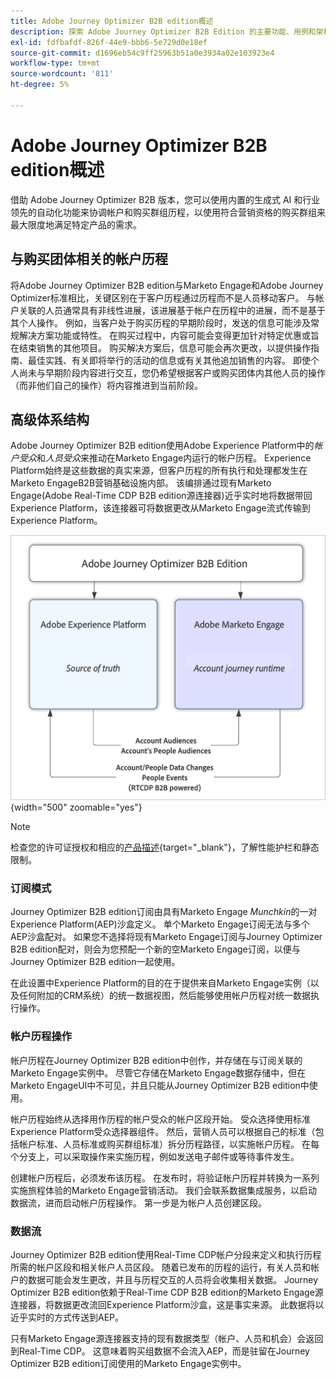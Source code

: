 ```yaml
---
title: Adobe Journey Optimizer B2B edition概述
description: 探索 Adobe Journey Optimizer B2B Edition 的主要功能、用例和架构。
exl-id: fdfbafdf-826f-44e9-bbb6-5e729d0e18ef
source-git-commit: d1696eb54c9ff25963b51a0e3934a02e103923e4
workflow-type: tm+mt
source-wordcount: '811'
ht-degree: 5%

---
```


# Adobe Journey Optimizer B2B edition概述

借助 Adobe Journey Optimizer B2B 版本，您可以使用内置的生成式 AI 和行业领先的自动化功能来协调帐户和购买群组历程，以使用符合营销资格的购买群组来最大限度地满足特定产品的需求。

## 与购买团体相关的帐户历程

将Adobe Journey Optimizer B2B edition与Marketo Engage和Adobe Journey Optimizer标准相比，关键区别在于客户历程通过历程而不是人员移动客户。 与帐户关联的人员通常具有非线性进展，该进展基于帐户在历程中的进展，而不是基于其个人操作。 例如，当客户处于购买历程的早期阶段时，发送的信息可能涉及常规解决方案功能或特性。 在购买过程中，内容可能会变得更加针对特定优惠或旨在结束销售的其他项目。 购买解决方案后，信息可能会再次更改，以提供操作指南、最佳实践、有关即将举行的活动的信息或有关其他追加销售的内容。 即使个人尚未与早期阶段内容进行交互，您仍希望根据客户或购买团体内其他人员的操作（而非他们自己的操作）将内容推进到当前阶段。

## 高级体系结构

Adobe Journey Optimizer B2B edition使用Adobe Experience Platform中的&#x200B;_帐户受众_&#x200B;和&#x200B;_人员受众_&#x200B;来推动在Marketo Engage内运行的帐户历程。 Experience Platform始终是这些数据的真实来源，但客户历程的所有执行和处理都发生在Marketo EngageB2B营销基础设施内部。 该编排通过现有Marketo Engage(Adobe Real-Time CDP B2B edition源连接器)近乎实时地将数据带回Experience Platform，该连接器可将数据更改从Marketo Engage流式传输到Experience Platform。

![高级数据架构](./assets/high-level-data-architecture.png){width="500" zoomable="yes"}

>[!NOTE]
>
>检查您的许可证授权和相应的[产品描述](https://helpx.adobe.com/legal/product-descriptions/adobe-journey-optimizer-b2b.html){target="_blank"}，了解性能护栏和静态限制。

### 订阅模式

Journey Optimizer B2B edition订阅由具有Marketo Engage _Munchkin_&#x200B;的一对Experience Platform(AEP)沙盒定义。 单个Marketo Engage订阅无法与多个AEP沙盒配对。 如果您不选择将现有Marketo Engage订阅与Journey Optimizer B2B edition配对，则会为您预配一个新的空Marketo Engage订阅，以便与Journey Optimizer B2B edition一起使用。

在此设置中Experience Platform的目的在于提供来自Marketo Engage实例（以及任何附加的CRM系统）的统一数据视图，然后能够使用帐户历程对统一数据执行操作。

### 帐户历程操作

帐户历程在Journey Optimizer B2B edition中创作，并存储在与订阅关联的Marketo Engage实例中。 尽管它存储在Marketo Engage数据存储中，但在Marketo EngageUI中不可见，并且只能从Journey Optimizer B2B edition中使用。

帐户历程始终从选择用作历程的帐户受众的帐户区段开始。 受众选择使用标准Experience Platform受众选择器组件。 然后，营销人员可以根据自己的标准（包括帐户标准、人员标准或购买群组标准）拆分历程路径，以实施帐户历程。 在每个分支上，可以采取操作来实施历程，例如发送电子邮件或等待事件发生。

创建帐户历程后，必须发布该历程。 在发布时，将验证帐户历程并转换为一系列实施旅程体验的Marketo Engage营销活动。 我们会联系数据集成服务，以启动数据流，进而启动帐户历程操作。 第一步是为帐户人员创建区段。

### 数据流

Journey Optimizer B2B edition使用Real-Time CDP帐户分段来定义和执行历程所需的帐户区段和相关帐户人员区段。 随着已发布的历程的运行，有关人员和帐户的数据可能会发生更改，并且与历程交互的人员将会收集相关数据。 Journey Optimizer B2B edition依赖于Real-Time CDP B2B edition的Marketo Engage源连接器，将数据更改流回Experience Platform沙盒，这是事实来源。  此数据将以近乎实时的方式传送到AEP。

只有Marketo Engage源连接器支持的现有数据类型（帐户、人员和机会）会返回到Real-Time CDP。 这意味着购买组数据不会流入AEP，而是驻留在Journey Optimizer B2B edition订阅使用的Marketo Engage实例中。
